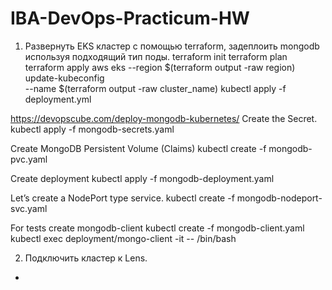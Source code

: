 # IBA-DevOps-Practicum-HW

1.	Развернуть EKS кластер с помощью terraform, задеплоить mongodb используя подходящий тип поды.
terraform init
terraform plan
terraform apply
aws eks --region $(terraform output -raw region) update-kubeconfig \
    --name $(terraform output -raw cluster_name)
kubectl apply -f deployment.yml

https://devopscube.com/deploy-mongodb-kubernetes/
Create the Secret.
kubectl apply -f mongodb-secrets.yaml

Create MongoDB Persistent Volume (Claims)
kubectl create -f mongodb-pvc.yaml

Create deployment
kubectl apply -f mongodb-deployment.yaml

Let’s create a NodePort type service.
kubectl create -f mongodb-nodeport-svc.yaml

For tests create mongodb-client
kubectl create -f mongodb-client.yaml
kubectl exec deployment/mongo-client -it -- /bin/bash


2.	Подключить кластер к Lens.
+

